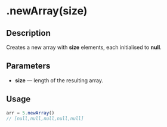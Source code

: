 # .newArray(size)

## Description

Creates a new array with **size** elements, each initialised to **null**.

## Parameters

* **size** — length of the resulting array.

## Usage

```javascript
arr = 5.newArray()
// [null,null,null,null,null]
```
